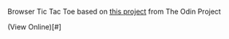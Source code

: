 Browser Tic Tac Toe based on [this project](https://www.theodinproject.com/courses/javascript/lessons/tic-tac-toe-javascript) from The Odin Project

(View Online)[#]